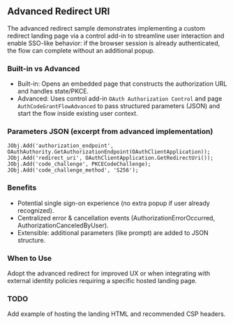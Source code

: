 ## Advanced Redirect URI

The advanced redirect sample demonstrates implementing a custom redirect landing page via a control add-in to streamline user interaction and enable SSO-like behavior: if the browser session is already authenticated, the flow can complete without an additional popup.

### Built-in vs Advanced
- Built-in: Opens an embedded page that constructs the authorization URL and handles state/PKCE.
- Advanced: Uses control add-in `OAuth Authorization Control` and page `AuthCodeGrantFlowAdvanced` to pass structured parameters (JSON) and start the flow inside existing user context.

### Parameters JSON (excerpt from advanced implementation)
```al
JObj.Add('authorization_endpoint', OAuthAuthority.GetAuthorizationEndpoint(OAuthClientApplication));
JObj.Add('redirect_uri', OAuthClientApplication.GetRedirectUri());
JObj.Add('code_challenge', PKCECodeChallenge);
JObj.Add('code_challenge_method', 'S256');
```

### Benefits
- Potential single sign-on experience (no extra popup if user already recognized).
- Centralized error & cancellation events (AuthorizationErrorOccurred, AuthorizationCanceledByUser).
- Extensible: additional parameters (like prompt) are added to JSON structure.

### When to Use
Adopt the advanced redirect for improved UX or when integrating with external identity policies requiring a specific hosted landing page.

### TODO
Add example of hosting the landing HTML and recommended CSP headers.
